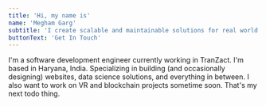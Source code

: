 ```yaml
---
title: 'Hi, my name is'
name: 'Megham Garg'
subtitle: 'I create scalable and maintainable solutions for real world problems using my Web Development, and Data Science skills.'
buttonText: 'Get In Touch'
---
```


I'm a software development engineer currently working in TranZact. I'm based in Haryana, India. Specializing in building (and occasionally designing) websites, data science solutions, and everything in between. I also want to work on VR and blockchain projects sometime soon. That's my next todo thing.
